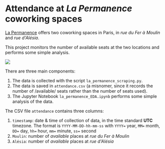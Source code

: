 # Attendance at *La Permanence* coworking spaces #



[La Permanence](https://www.la-permanence.com "La Permanence coworking
space in Paris") offers two coworking spaces in Paris, in *rue du
Fer à Moulin* and *rue d'Alésia*.

This project monitors the number of available seats at the two
locations and performs some simple analysis.

![](/Users/antoine/Projects/la_permanence/La-Permanence-attendance.png)


There are three main components:  
  1. The data is collected with the script
     `la_permanence_scraping.py`.  
  2. The data is saved in `attendance.csv` (a misnomer, since it
records the number of /available/ seats rather than the number of seats
used).  
  3. The Jupyter Notebook `la_permanence_EDA.ipynb` performs some
simple analysis of the data.  

The CSV file `attendance` contains three columns:  
  1. `timestamp`: date & time of collection of data, in the time
     standard **UTC** timezone.  The format is `YYYY-MM-DD-hh-mm-ss`
     with `YYYY=` year, `MM=` month, `DD=` day, `hh=` hour, `mm=`
     minute, `ss=` second   
  2. `Moulin`: number of *available* places at *rue du Fer à Moulin*  
  3. `Alésia`: number of *available* places at *rue d'Alésia*  
   
